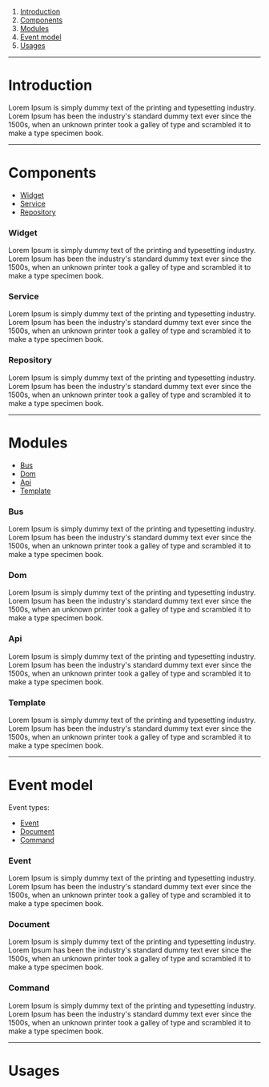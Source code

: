 1. [Introduction](#intro)
 1. [Components](#components)
 1. [Modules](#modules)
 1. [Event model](#events)
 1. [Usages](#usages)

----------
# <a name="intro"></a> Introduction
 Lorem Ipsum is simply dummy text of the printing and typesetting industry. Lorem Ipsum has been the industry's standard dummy text ever since the 1500s, when an unknown printer took a galley of type and scrambled it to make a type specimen book.

----------
# <a name="components"></a> Components

 - [Widget](#widget)
 - [Service](#service)
 - [Repository](#repository)
 
 ### <a name="widget"></a> Widget
 Lorem Ipsum is simply dummy text of the printing and typesetting industry. Lorem Ipsum has been the industry's standard dummy text ever since the 1500s, when an unknown printer took a galley of type and scrambled it to make a type specimen book. 
 
 ### <a name="service"></a> Service
  Lorem Ipsum is simply dummy text of the printing and typesetting industry. Lorem Ipsum has been the industry's standard dummy text ever since the 1500s, when an unknown printer took a galley of type and scrambled it to make a type specimen book.
  
 ### <a name="repository"></a> Repository
  Lorem Ipsum is simply dummy text of the printing and typesetting industry. Lorem Ipsum has been the industry's standard dummy text ever since the 1500s, when an unknown printer took a galley of type and scrambled it to make a type specimen book.

----------
# <a name="modules"></a> Modules

 - [Bus](#bus)
 - [Dom](#dom)
 - [Api](#api)
 - [Template](#template)

 ### <a name="bus"></a> Bus
 Lorem Ipsum is simply dummy text of the printing and typesetting industry. Lorem Ipsum has been the industry's standard dummy text ever since the 1500s, when an unknown printer took a galley of type and scrambled it to make a type specimen book. 

 ### <a name="dom"></a> Dom
  Lorem Ipsum is simply dummy text of the printing and typesetting industry. Lorem Ipsum has been the industry's standard dummy text ever since the 1500s, when an unknown printer took a galley of type and scrambled it to make a type specimen book.
  
 ### <a name="api"></a> Api
  Lorem Ipsum is simply dummy text of the printing and typesetting industry. Lorem Ipsum has been the industry's standard dummy text ever since the 1500s, when an unknown printer took a galley of type and scrambled it to make a type specimen book.
  
 ### <a name="template"></a> Template
  Lorem Ipsum is simply dummy text of the printing and typesetting industry. Lorem Ipsum has been the industry's standard dummy text ever since the 1500s, when an unknown printer took a galley of type and scrambled it to make a type specimen book.

----------
# <a name="events"></a> Event model

Event types:

 - [Event](#event)
 - [Document](#document)
 - [Command](#Command)
 
 ### <a name="event"></a> Event
  Lorem Ipsum is simply dummy text of the printing and typesetting industry. Lorem Ipsum has been the industry's standard dummy text ever since the 1500s, when an unknown printer took a galley of type and scrambled it to make a type specimen book.
  
 ### <a name="document"></a> Document
  Lorem Ipsum is simply dummy text of the printing and typesetting industry. Lorem Ipsum has been the industry's standard dummy text ever since the 1500s, when an unknown printer took a galley of type and scrambled it to make a type specimen book.
  
 ### <a name="command"></a> Command
  Lorem Ipsum is simply dummy text of the printing and typesetting industry. Lorem Ipsum has been the industry's standard dummy text ever since the 1500s, when an unknown printer took a galley of type and scrambled it to make a type specimen book.


----------
# <a name="usages"></a> Usages

